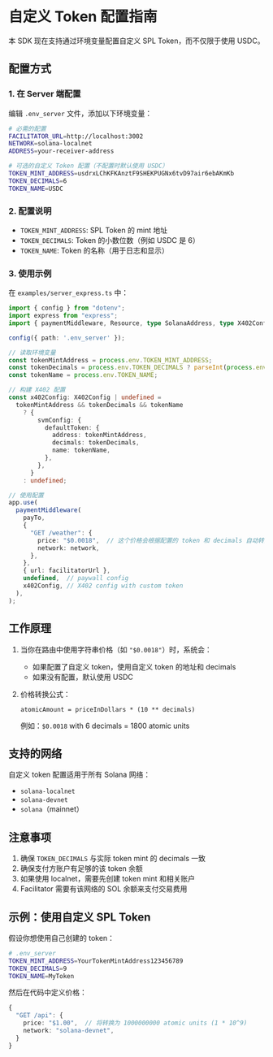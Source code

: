 # 自定义 Token 配置指南

本 SDK 现在支持通过环境变量配置自定义 SPL Token，而不仅限于使用 USDC。

## 配置方式

### 1. 在 Server 端配置

编辑 `.env_server` 文件，添加以下环境变量：

```bash
# 必需的配置
FACILITATOR_URL=http://localhost:3002
NETWORK=solana-localnet
ADDRESS=your-receiver-address

# 可选的自定义 Token 配置（不配置时默认使用 USDC）
TOKEN_MINT_ADDRESS=usdrxLChKFKAnztF9SHEKPUGNx6tvD97air6ebAKmKb
TOKEN_DECIMALS=6
TOKEN_NAME=USDC
```

### 2. 配置说明

- `TOKEN_MINT_ADDRESS`: SPL Token 的 mint 地址
- `TOKEN_DECIMALS`: Token 的小数位数（例如 USDC 是 6）
- `TOKEN_NAME`: Token 的名称（用于日志和显示）

### 3. 使用示例

在 `examples/server_express.ts` 中：

```typescript
import { config } from "dotenv";
import express from "express";
import { paymentMiddleware, Resource, type SolanaAddress, type X402Config } from "../lib/x402-express";

config({ path: '.env_server' });

// 读取环境变量
const tokenMintAddress = process.env.TOKEN_MINT_ADDRESS;
const tokenDecimals = process.env.TOKEN_DECIMALS ? parseInt(process.env.TOKEN_DECIMALS) : undefined;
const tokenName = process.env.TOKEN_NAME;

// 构建 X402 配置
const x402Config: X402Config | undefined =
  tokenMintAddress && tokenDecimals && tokenName
    ? {
        svmConfig: {
          defaultToken: {
            address: tokenMintAddress,
            decimals: tokenDecimals,
            name: tokenName,
          },
        },
      }
    : undefined;

// 使用配置
app.use(
  paymentMiddleware(
    payTo,
    {
      "GET /weather": {
        price: "$0.0018",  // 这个价格会根据配置的 token 和 decimals 自动转换
        network: network,
      },
    },
    { url: facilitatorUrl },
    undefined,  // paywall config
    x402Config, // X402 config with custom token
  ),
);
```

## 工作原理

1. 当你在路由中使用字符串价格（如 `"$0.0018"`）时，系统会：
   - 如果配置了自定义 token，使用自定义 token 的地址和 decimals
   - 如果没有配置，默认使用 USDC

2. 价格转换公式：
   ```
   atomicAmount = priceInDollars * (10 ** decimals)
   ```

   例如：`$0.0018` with 6 decimals = 1800 atomic units

## 支持的网络

自定义 token 配置适用于所有 Solana 网络：
- `solana-localnet`
- `solana-devnet`
- `solana`（mainnet）

## 注意事项

1. 确保 `TOKEN_DECIMALS` 与实际 token mint 的 decimals 一致
2. 确保支付方账户有足够的该 token 余额
3. 如果使用 localnet，需要先创建 token mint 和相关账户
4. Facilitator 需要有该网络的 SOL 余额来支付交易费用

## 示例：使用自定义 SPL Token

假设你想使用自己创建的 token：

```bash
# .env_server
TOKEN_MINT_ADDRESS=YourTokenMintAddress123456789
TOKEN_DECIMALS=9
TOKEN_NAME=MyToken
```

然后在代码中定义价格：

```typescript
{
  "GET /api": {
    price: "$1.00",  // 将转换为 1000000000 atomic units (1 * 10^9)
    network: "solana-devnet",
  }
}
```
